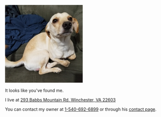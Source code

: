 <div class="encase">
	<img src="/assets/img/0.jpg" alt="Max" height="256" width="256"><br/>
	<p>It looks like you've found me.</p>
	<p>I live at <a href="https://www.google.com/maps/place/293+Babbs+Mountain+Rd,+Winchester,+VA+22603/@39.2744651,-78.1799907,17z/data=!3m1!4b1!4m5!3m4!1s0x89b5f115682b0d49:0xa79fd3617adf6fc!8m2!3d39.274461!4d-78.177802" id="address" target="_blank">293 Babbs Mountain Rd. Winchester, VA 22603</a></p>
	<p>You can contact my owner at <a href="tel:+15406926899" id="phone">1-540-692-6899</a> or through his <a href="/contact" id="contact" target="_blank">contact page</a>.</p>
</div>